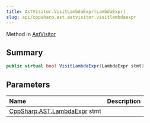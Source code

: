 ```yaml
---
title: AstVisitor.VisitLambdaExpr(LambdaExpr)
slug: api/cppsharp.ast.astvisitor.visitlambdaexpr
---
```

Method in [AstVisitor](/api/cppsharp/ast/astvisitor)

## Summary



```csharp
public virtual bool VisitLambdaExpr(LambdaExpr stmt)
```

## Parameters

|Name|Description|
|:---|:---|
|[CppSharp.AST.LambdaExpr](/api/cppsharp/ast/lambdaexpr) stmt||

